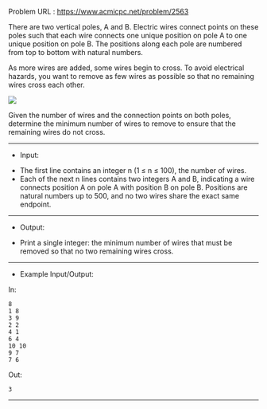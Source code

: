 
Problem URL : https://www.acmicpc.net/problem/2563

There are two vertical poles, A and B. Electric wires connect points on these poles such that each wire connects one unique position on pole A to one unique position on pole B. The positions along each pole are numbered from top to bottom with natural numbers.

As more wires are added, some wires begin to cross. To avoid electrical hazards, you want to remove as few wires as possible so that no remaining wires cross each other.

<img src="https://upload.acmicpc.net/d90221dd-eb80-419f-bdfb-5dd4ebac23af/-/preview/">

Given the number of wires and the connection points on both poles, determine the minimum number of wires to remove to ensure that the remaining wires do not cross.

---
* Input:

- The first line contains an integer n (1 ≤ n ≤ 100), the number of wires.
- Each of the next n lines contains two integers A and B, indicating a wire connects position A on pole A with position B on pole B. Positions are natural numbers up to 500, and no two wires share the exact same endpoint.

---
* Output:

- Print a single integer: the minimum number of wires that must be removed so that no two remaining wires cross.

---
* Example Input/Output:

In:
```
8
1 8
3 9
2 2
4 1
6 4
10 10
9 7
7 6
```

Out:
```
3
```

---
